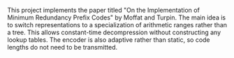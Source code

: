 This project implements the paper titled "On the Implementation of Minimum Redundancy Prefix Codes" by Moffat and Turpin. The main idea is to switch representations to a specialization of arithmetic ranges rather than a tree. This allows constant-time decompression without constructing any lookup tables. The encoder is also adaptive rather than static, so code lengths do not need to be transmitted.